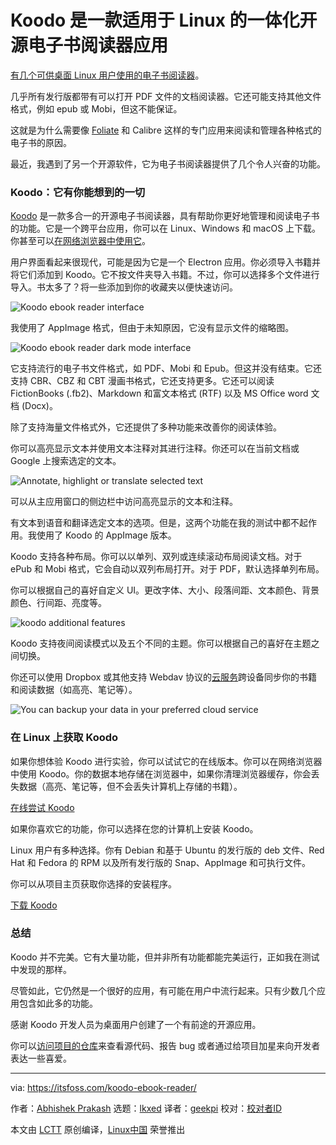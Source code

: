 [#]: subject: "Koodo is an All-in-one Open Source eBook Reader App for Linux"
[#]: via: "https://itsfoss.com/koodo-ebook-reader/"
[#]: author: "Abhishek Prakash https://itsfoss.com/"
[#]: collector: "lkxed"
[#]: translator: "geekpi"
[#]: reviewer: " "
[#]: publisher: " "
[#]: url: " "

Koodo 是一款适用于 Linux 的一体化开源电子书阅读器应用
======

[有几个可供桌面 Linux 用户使用的电子书阅读器][1]。

几乎所有发行版都带有可以打开 PDF 文件的文档阅读器。它还可能支持其他文件格式，例如 epub 或 Mobi，但这不能保证。

这就是为什么需要像 [Foliate][2] 和 Calibre 这样的专门应用来阅读和管理各种格式的电子书的原因。

最近，我遇到了另一个开源软件，它为电子书阅读器提供了几个令人兴奋的功能。

### Koodo：它有你能想到的一切

[Koodo][3] 是一款多合一的开源电子书阅读器，具有帮助你更好地管理和阅读电子书的功能。它是一个跨平台应用，你可以在 Linux、Windows 和 macOS 上下载。你甚至可以[在网络浏览器中使用它][4]。

用户界面看起来很现代，可能是因为它是一个 Electron 应用。你必须导入书籍并将它们添加到 Koodo。它不按文件夹导入书籍。不过，你可以选择多个文件进行导入。书太多了？将一些添加到你的收藏夹以便快速访问。

![Koodo ebook reader interface][5]

我使用了 AppImage 格式，但由于未知原因，它没有显示文件的缩略图。

![Koodo ebook reader dark mode interface][6]

它支持流行的电子书文件格式，如 PDF、Mobi 和 Epub。但这并没有结束。它还支持 CBR、CBZ 和 CBT 漫画书格式，它还支持更多。它还可以阅读 FictionBooks (.fb2)、Markdown 和富文本格式 (RTF) 以及 MS Office word 文档 (Docx)。

除了支持海量文件格式外，它还提供了多种功能来改善你的阅读体验。

你可以高亮显示文本并使用文本注释对其进行注释。你还可以在当前文档或 Google 上搜索选定的文本。

![Annotate, highlight or translate selected text][7]

可以从主应用窗口的侧边栏中访问高亮显示的文本和注释。

有文本到语音和翻译选定文本的选项。但是，这两个功能在我的测试中都不起作用。我使用了 Koodo 的 AppImage 版本。

Koodo 支持各种布局。你可以以单列、双列或连续滚动布局阅读文档。对于 ePub 和 Mobi 格式，它会自动以双列布局打开。对于 PDF，默认选择单列布局。

你可以根据自己的喜好自定义 UI。更改字体、大小、段落间距、文本颜色、背景颜色、行间距、亮度等。

![koodo additional features][8]

Koodo 支持夜间阅读模式以及五个不同的主题。你可以根据自己的喜好在主题之间切换。

你还可以使用 Dropbox 或其他支持 Webdav 协议的[云服务][9]跨设备同步你的书籍和阅读数据（如高亮、笔记等）。

![You can backup your data in your preferred cloud service][10]

### 在 Linux 上获取 Koodo

如果你想体验 Koodo 进行实验，你可以试试它的在线版本。你可以在网络浏览器中使用 Koodo。你的数据本地存储在浏览器中，如果你清理浏览器缓存，你会丢失数据（高亮、笔记等，但不会丢失计算机上存储的书籍）。

[在线尝试 Koodo][11]

如果你喜欢它的功能，你可以选择在您的计算机上安装 Koodo。

Linux 用户有多种选择。你有 Debian 和基于 Ubuntu 的发行版的 deb 文件、Red Hat 和 Fedora 的 RPM 以及所有发行版的 Snap、AppImage 和可执行文件。

你可以从项目主页获取你选择的安装程序。

[下载 Koodo][12]

### 总结

Koodo 并不完美。它有大量功能，但并非所有功能都能完美运行，正如我在测试中发现的那样。

尽管如此，它仍然是一个很好的应用，有可能在用户中流行起来。只有少数几个应用包含如此多的功能。

感谢 Koodo 开发人员为桌面用户创建了一个有前途的开源应用。

你可以[访问项目的仓库][13]来查看源代码、报告 bug 或者通过给项目加星来向开发者表达一些喜爱。

--------------------------------------------------------------------------------

via: https://itsfoss.com/koodo-ebook-reader/

作者：[Abhishek Prakash][a]
选题：[lkxed][b]
译者：[geekpi](https://github.com/geekpi)
校对：[校对者ID](https://github.com/校对者ID)

本文由 [LCTT](https://github.com/LCTT/TranslateProject) 原创编译，[Linux中国](https://linux.cn/) 荣誉推出

[a]: https://itsfoss.com/
[b]: https://github.com/lkxed
[1]: https://itsfoss.com/best-ebook-readers-linux/
[2]: https://itsfoss.com/foliate-ebook-viewer/
[3]: https://koodo.960960.xyz/en
[4]: https://reader.960960.xyz/#/manager/empty
[5]: https://itsfoss.com/wp-content/uploads/2022/07/koodo-ebook-reader-interface.webp
[6]: https://itsfoss.com/wp-content/uploads/2022/07/koodo-interface.png
[7]: https://itsfoss.com/wp-content/uploads/2022/07/koobo-ebook-reader-features.webp
[8]: https://itsfoss.com/wp-content/uploads/2022/07/koodo-additional-features.webp
[9]: https://itsfoss.com/cloud-services-linux/
[10]: https://itsfoss.com/wp-content/uploads/2022/07/koodo-backup-restore-feature.png
[11]: https://reader.960960.xyz/
[12]: https://koodo.960960.xyz/en
[13]: https://github.com/troyeguo/koodo-reader
